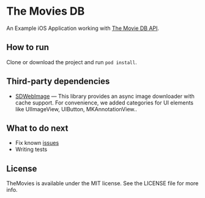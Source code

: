 # The Movies DB

An Example iOS Application working with [The Movie DB API](https://www.themoviedb.org/documentation/api).


## How to run

Clone or download the project and run `pod install`.

## Third-party dependencies

- [SDWebImage](https://github.com/SDWebImage/SDWebImage) — This library provides an async image downloader with cache support. For convenience, we added categories for UI elements like UIImageView, UIButton, MKAnnotationView..


## What to do next

* Fix known [issues](https://github.com/broadxaster/themoviedb/issues)
* Writing tests

## License

TheMovies is available under the MIT license. See the LICENSE file for more info.
